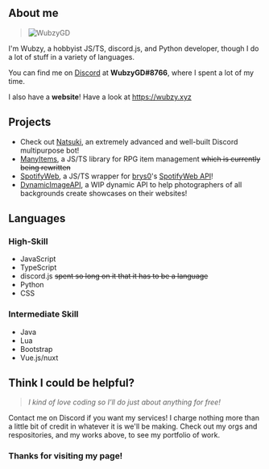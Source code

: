 ## About me 

> ![WubzyGD](https://cdn.discordapp.com/attachments/745185224069218305/820976987254423582/hatsuhapp-e.gif)

I'm Wubzy, a hobbyist JS/TS, discord.js, and Python developer, though I do a lot of stuff in a variety of languages.

You can find me on [Discord](https://discord.com) at **WubzyGD#8766**, where I spent a lot of my time.

I also have a **website**! Have a look at https://wubzy.xyz

## Projects

- Check out [Natsuki](https://github.com/NatsukiDev/Natsuki), an extremely advanced and well-built Discord multipurpose bot!
- [ManyItems](https://github.com/WubzyGD/ManyItems), a JS/TS library for RPG item management ~~which is currently being rewritten~~
- [SpotifyWeb](https://github.com/WubzyGD/SWWrap), a JS/TS wrapper for [brys0](https://github.com/brys0)'s [SpotifyWeb API](https://github.com/brys0/Spotify-Web)!
- [DynamicImageAPI](https://github.com/DynamicImageAPI), a WIP dynamic API to help photographers of all backgrounds create showcases on their websites!

## Languages

### High-Skill
- JavaScript
- TypeScript
- discord.js ~~spent so long on it that it has to be a language~~
- Python
- CSS

### Intermediate Skill
- Java
- Lua
- Bootstrap
- Vue.js/nuxt

## Think I could be helpful?

> *I kind of love coding so I'll do just about anything for free!*

Contact me on Discord if you want my services! I charge nothing more than a little bit of credit in whatever it is we'll be making. Check out my orgs and respositories, and my works above, to see my portfolio of work.

### Thanks for visiting my page!
